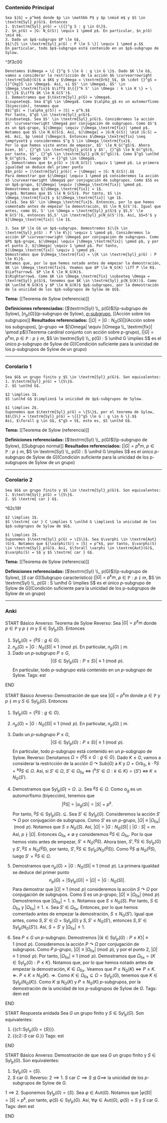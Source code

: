 ### Contenido Principal

```ad-theorem
Sea $|G| = p^km$ donde $p \in \mathbb P$ y $p \nmid m$ y $S \in \textrm{Syl}_p(G)$. Entonces
1. $\textrm{Syl}_p(G) = \{{}^g S : g \in G\}$.
2. $n_p(G) = |G: N_G(S)| \equiv 1 \pmod p$. En particular, $n_p(G) \mid m$.
3. Dado un $p$-subgrupo $P \le G$,
$$|\{S \in \textrm{Syl}_p(G) : P \le S \}| \equiv 1 \pmod p.$$
En particular, todo $p$-subgrupo está contenido en un $p$-subgrupo de Sylow.
```

^3f3c00

```ad-proof
Denotamos $\Omega = \{ {}^g S \le G : g \in G \}$. Dado $K \le G$, vamos a considerar la restricción de la acción $G \curvearrowright \textrm{Sub}(G)$ a $K$ y $\Omega = \textrm{Orb}_S$, $k \cdot {}^gS = {}^{kg}S \in \Omega$. Así, si $S' \in \Omega$, $S' \in \Omega_\textrm{fix}$ $\iff$ $\{{}^k S' \in \Omega : k \in K \} = \{S'\}$ $\iff$ $K \le N_G(S')$.
1. Demostramos que $\textrm{Syl}_p(G) = \Omega$.
$\supseteq$. Sea $^gS \in \Omega$. Como $\alpha_g$ es un automorfismo (biyección), tenemos que
$$|^gS| = |\alpha_g(S)| = |S| = p^k.$$
Por tanto, $^gS \in \textrm{Syl}_p(G)$.
$\subseteq$. Sea $S' \in \textrm{Syl}_p(G)$. Consideremos la acción $S' \curvearrowright \Omega$ por conjugación de subgrupos. Como $S'$ es un $p$-grupo, $|\Omega| \equiv |\Omega_\textrm{fix}| \pmod p$. Notamos que $S \le N_G(S)$. Así, $|\Omega| = |G:N_G(S)| \mid |G:S| = m$. Así, $p \nmid |\Omega|$. Entonces $\Omega_\textrm{fix} \neq \emptyset$ y consideremos $^g S \in \Omega_\textrm{fix}$. 
Por lo que hemos visto antes de empezar, $S' \le N_G(^gS)$. Ahora bien, $S', {}^gS \in \textrm{Syl}_p(G)$ y $S', {}^gS \le N_G(^gS)$, por tanto, $S', {}^gS \in \textrm{Syl}_p(N_G(^gS))$. Como $^gS \unlhd N_G(^gS)$, luego $S' = {}^gS \in \Omega$.
2. Demostramos que $n_p(G) = |G:N_G(S)| \equiv 1 \pmod p$. La primera igualdad se deduce del primer punto
$$n_p(G) = |\textrm{Syl}_p(G)| = |\Omega| = |G: N_G(S)|.$$
Para demostrar que $|\Omega| \equiv 1 \pmod p$ consideremos la acción $S \curvearrowright \Omega$ por conjugación de subgrupos. Como $S$ es un $p$-grupo, $|\Omega| \equiv |\Omega_\textrm{fix}| \pmod p$. Demostremos que $|\Omega_\textrm{fix}| = 1$.
$\ge$. Notamos que $S \le N_G(S)$. Por tanto, $S \in \Omega_\textrm{fix}$ y $|\Omega_\textrm{fix}| \ge 1$.
$\le$. Sea $S' \in \Omega_\textrm{fix}$. Entonces, por lo que hemos comentado antes de empezar la demostración, $S \le N_G(S')$. Igual que antes, como $S, S' \in \Omega = \textrm{Syl}_p(G)$ y $S,S' \le N_G(S')$, entonces $S,S' \in \textrm{Syl}_p(N_G(S'))$. Así, $S=S'$ y $|\Omega_\textrm{fix}| \le 1$.

3. Sea $P \le G$ un $p$-subgrupo. Demostremos $|\{k \in \textrm{Syl}_p(G) : P \le K\}| \equiv 1 \pmod p$. Consideremos la acción $P \curvearrowright \Omega$ por conjugación de subgrupos. Como $P$ $p$-grupo, $|\Omega| \equiv |\Omega_\textrm{fix}| \pmod p$, y por el punto 2, $|\Omega| \equiv 1 \pmod p$. Por tanto, $|\Omega_\textrm{fix}| \equiv 1 \pmod p$.
Demostramos que $\Omega_\textrm{fix} = \{K \in \textrm{Syl}_p(G) : P \le K\}$.
Notamos que, por lo que hemos notado antes de empezar la demostración, $K \in \Omega_\textrm{fix}$. Veamos que $P \le N_G(K) \iff P \le K$.
$\Leftarrow$. $P \le K \le N_G(K)$.
$\Rightarrow$. Como $K \in \Omega_\textrm{fix} \subseteq \Omega = \textrm{Syl}_p(G)$, tenemos que $K \in \textrm{Syl}_p(N_G(K))$. Como $K \unlhd N_G(K)$ y $P \le N_G(K)$ $p$-subgrupos, por la demostración de la unicidad de los $p$-subgrupos de Sylow de $G$.
```

**Tema:** [[Teorema de Sylow (referencia)]]

**Definiciones referenciadas:** [$\textrm{Syl} \\_ p(G)$](p-subgrupo de Sylow), [$n_p(G)$](p-subgrupo de Sylow), [$p$-subgrupo](p-grupo), [[Acción sobre los subgrupos]]
**Resultados referenciados:** [$|\Omega| = |G: N_G(S)|$](Acción sobre los subgrupos), [$p$-grupo $\implies$ $|\Omega| \equiv |\Omega \\_ \textrm{fix}| \pmod p$](Teorema cardinal conjunto con acción sobre p-grupo), [$|G| = p^km$, $p \in \mathbb P : p \nmid m$, $S \in \textrm{Syl} \\_ p(G) : S \unlhd G \implies S$ es el único $p$-subgrupo de Sylow de $G$](Condición suficiente para la unicidad de los p-subgrupos de Sylow de un grupo)

---
### Corolario 1

```ad-cor
Sea $G$ un grupo finito y $S \in \textrm{Syl}_p(G)$. Son equivalentes:
1. $\textrm{Syl}_p(G) = \{S\}$.
2. $S \unlhd G$.
```

```ad-proof
$2 \implies 1$.
$S \unlhd G$ $\implies$ la unicidad de $p$-subgrupos de Sylow.

$1 \implies 2$.
Suponemos que $\textrm{Syl}_p(G) = \{S\}$, por el teorema de Sylow,
$$\{S\} = \textrm{Syl}_p(G) = \{{}^gS \le G : g \in G \}.$$
Así, $\forall g \in G$, $^gS = S$, esto es, $S \unlhd G$.
```

**Tema:** [[Teorema de Sylow (referencia)]]

**Definiciones referenciadas:** [$\textrm{Syl} \\_ p(G)$](p-subgrupo de Sylow), [[Subgrupo normal]]
**Resultados referenciados:** [$|G| = p^km$, $p \in \mathbb P : p \nmid m$, $S \in \textrm{Syl} \\_ p(G) : S \unlhd G \implies S$ es el único $p$-subgrupo de Sylow de $G$](Condición suficiente para la unicidad de los p-subgrupos de Sylow de un grupo)

---
### Corolario 2

```ad-cor
Sea $G$ un grupo finito y $S \in \textrm{Syl}_p(G)$. Son equivalentes:
1. $\textrm{Syl}_p(G) = \{S\}$.
2. $S \textrm{ car } G$.
```

^62c19f

```ad-proof
$2 \implies 1$.
$S \textrm{ car } C \implies S \unlhd G \implies$ la unicidad de los $p$-subgrupos de Sylow de $G$.

$1 \implies 2$.
Suponemos $\textrm{Syl}_p(G) = \{S\}$. Sea $\varphi \in \textrm{Aut}(G)$. Notamos que $|\varphi(S)| = |S| = p^k$, por tanto, $\varphi(S) \in \textrm{Syl}_p(G)$. Así, $\forall \varphi \in \textrm{Aut}(G)$, $\varphi(S) = S$ y $S \textrm{ car } G$.
```

**Tema:** [[Teorema de Sylow (referencia)]]

**Definiciones referenciadas:** [$\textrm{Syl} \\_ p(G)$](p-subgrupo de Sylow), [$S \textrm{ car } G$](Subgrupo característico)
[$|G| = p^km$, $p \in \mathbb P : p \nmid m$, $S \in \textrm{Syl} \\_ p(G) : S \unlhd G \implies S$ es el único $p$-subgrupo de Sylow de $G$](Condición suficiente para la unicidad de los p-subgrupos de Sylow de un grupo)

---
### Anki

START
Básico
Anverso: Teorema de Sylow
Reverso: Sea $|G| = p^km$ donde $p \in \mathbb P$ y $p \nmid m$ y $S \in \textrm{Syl}_p(G)$. Entonces
1. $\textrm{Syl}_p(G) = \{{}^g S : g \in G\}$.
2. $n_p(G) = |G: N_G(S)| \equiv 1 \pmod p$. En particular, $n_p(G) \mid m$.
3. Dado un $p$-subgrupo $P \le G$,
$$|\{S \in \textrm{Syl}_p(G) : P \le S \}| \equiv 1 \pmod p.$$
En particular, todo $p$-subgrupo está contenido en un $p$-subgrupo de Sylow.
Tags: est
<!--ID: 1733051328646-->
END

START
Básico
Anverso: Demostración de que sea $|G| = p^km$ donde $p \in \mathbb P$ y $p \nmid m$ y $S \in \textrm{Syl}_p(G)$. Entonces
1. $\textrm{Syl}_p(G) = \{{}^g S : g \in G\}$.
2. $n_p(G) = |G: N_G(S)| \equiv 1 \pmod p$. En particular, $n_p(G) \mid m$.
3. Dado un $p$-subgrupo $P \le G$,
$$|\{S \in \textrm{Syl}_p(G) : P \le S \}| \equiv 1 \pmod p.$$
En particular, todo $p$-subgrupo está contenido en un $p$-subgrupo de Sylow.
Reverso: Denotamos $\Omega = \{ {}^g S \le G : g \in G \}$. Dado $K \le G$, vamos a considerar la restricción de la acción $G \curvearrowright \textrm{Sub}(G)$ a $K$ y $\Omega = \textrm{Orb}_S$, $k \cdot {}^gS = {}^{kg}S \in \Omega$. Así, si $S' \in \Omega$, $S' \in \Omega_\textrm{fix}$ $\iff$ $\{{}^k S' \in \Omega : k \in K \} = \{S'\}$ $\iff$ $K \le N_G(S')$.
1. Demostramos que $\textrm{Syl}_p(G) = \Omega$.
$\supseteq$. Sea $^gS \in \Omega$. Como $\alpha_g$ es un automorfismo (biyección), tenemos que
$$|^gS| = |\alpha_g(S)| = |S| = p^k.$$
Por tanto, $^gS \in \textrm{Syl}_p(G)$.
$\subseteq$. Sea $S' \in \textrm{Syl}_p(G)$. Consideremos la acción $S' \curvearrowright \Omega$ por conjugación de subgrupos. Como $S'$ es un $p$-grupo, $|\Omega| \equiv |\Omega_\textrm{fix}| \pmod p$. Notamos que $S \le N_G(S)$. Así, $|\Omega| = |G:N_G(S)| \mid |G:S| = m$. Así, $p \nmid |\Omega|$. Entonces $\Omega_\textrm{fix} \neq \emptyset$ y consideremos $^g S \in \Omega_\textrm{fix}$. 
Por lo que hemos visto antes de empezar, $S' \le N_G(^gS)$. Ahora bien, $S', {}^gS \in \textrm{Syl}_p(G)$ y $S', {}^gS \le N_G(^gS)$, por tanto, $S', {}^gS \in \textrm{Syl}_p(N_G(^gS))$. Como $^gS \unlhd N_G(^gS)$, luego $S' = {}^gS \in \Omega$.
2. Demostramos que $n_p(G) = |G:N_G(S)| \equiv 1 \pmod p$. La primera igualdad se deduce del primer punto
$$n_p(G) = |\textrm{Syl}_p(G)| = |\Omega| = |G: N_G(S)|.$$
Para demostrar que $|\Omega| \equiv 1 \pmod p$ consideremos la acción $S \curvearrowright \Omega$ por conjugación de subgrupos. Como $S$ es un $p$-grupo, $|\Omega| \equiv |\Omega_\textrm{fix}| \pmod p$. Demostremos que $|\Omega_\textrm{fix}| = 1$.
$\ge$. Notamos que $S \le N_G(S)$. Por tanto, $S \in \Omega_\textrm{fix}$ y $|\Omega_\textrm{fix}| \ge 1$.
$\le$. Sea $S' \in \Omega_\textrm{fix}$. Entonces, por lo que hemos comentado antes de empezar la demostración, $S \le N_G(S')$. Igual que antes, como $S, S' \in \Omega = \textrm{Syl}_p(G)$ y $S,S' \le N_G(S')$, entonces $S,S' \in \textrm{Syl}_p(N_G(S'))$. Así, $S=S'$ y $|\Omega_\textrm{fix}| \le 1$.

3. Sea $P \le G$ un $p$-subgrupo. Demostremos $|\{k \in \textrm{Syl}_p(G) : P \le K\}| \equiv 1 \pmod p$. Consideremos la acción $P \curvearrowright \Omega$ por conjugación de subgrupos. Como $P$ $p$-grupo, $|\Omega| \equiv |\Omega_\textrm{fix}| \pmod p$, y por el punto 2, $|\Omega| \equiv 1 \pmod p$. Por tanto, $|\Omega_\textrm{fix}| \equiv 1 \pmod p$.
Demostramos que $\Omega_\textrm{fix} = \{K \in \textrm{Syl}_p(G) : P \le K\}$.
Notamos que, por lo que hemos notado antes de empezar la demostración, $K \in \Omega_\textrm{fix}$. Veamos que $P \le N_G(K) \iff P \le K$.
$\Leftarrow$. $P \le K \le N_G(K)$.
$\Rightarrow$. Como $K \in \Omega_\textrm{fix} \subseteq \Omega = \textrm{Syl}_p(G)$, tenemos que $K \in \textrm{Syl}_p(N_G(K))$. Como $K \unlhd N_G(K)$ y $P \le N_G(K)$ $p$-subgrupos, por la demostración de la unicidad de los $p$-subgrupos de Sylow de $G$.
Tags: dem est
<!--ID: 1733051328652-->
END

START
Respuesta anidada
Sea $G$ un grupo finito y $S \in \textrm{Syl}_p(G)$. Son equivalentes:
1. {{c1::$\textrm{Syl}_p(G) = \{S\}$}}.
2. {{c2::$S \textrm{ car } G$.}}
Tags: est
<!--ID: 1733051328655-->
END

START
Básico
Anverso: Demostración de que sea $G$ un grupo finito y $S \in \textrm{Syl}_p(G)$. Son equivalentes:
1. $\textrm{Syl}_p(G) = \{S\}$.
2. $S \textrm{ car } G$.
Reverso: $2 \implies 1$.
$S \textrm{ car } C \implies S \unlhd G \implies$ la unicidad de los $p$-subgrupos de Sylow de $G$.

$1 \implies 2$.
Suponemos $\textrm{Syl}_p(G) = \{S\}$. Sea $\varphi \in \textrm{Aut}(G)$. Notamos que $|\varphi(S)| = |S| = p^k$, por tanto, $\varphi(S) \in \textrm{Syl}_p(G)$. Así, $\forall \varphi \in \textrm{Aut}(G)$, $\varphi(S) = S$ y $S \textrm{ car } G$.
Tags: dem est
<!--ID: 1733051328657-->
END

